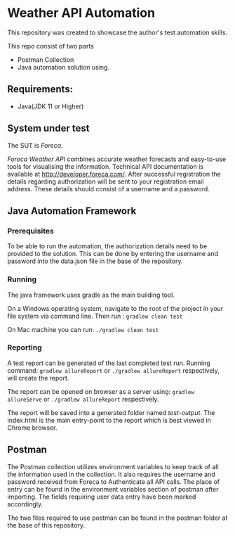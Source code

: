 # Weather API Automation

This repository was created to showcase the author's test automation skills.

This repo consist of two parts

- Postman Collection
- Java automation solution using.

## Requirements:

- Java(JDK 11 or Higher)

## System under test

The SUT is _Foreca_.

_Foreca Weather API_ combines accurate weather forecasts and easy-to-use tools for visualising the information.
Technical API documentation is available at http://developer.foreca.com/.
After successful registration the details regarding authorization will be sent to your registration email address.
These details should consist of a username and a password.

## Java Automation Framework

### Prerequisites

To be able to run the automation, the authorization details need to be provided to the solution.
This can be done by entering the username and password into the data.json file in the base of the repository.

### Running

The java framework uses gradle as the main building tool.

On a Windows operating system, navigate to the root of the project in your file system via command line.
Then run :
`gradlew clean test`

On Mac machine you can run:
`./gradlew clean test`

### Reporting

A test report can be generated of the last completed test run. Running command:
`gradlew allureReport` or `./gradlew allureReport` respectively, will create the report.

The report can be opened on browser as a server using: `gradlew allureServe` or `./gradlew allureReport` respectively.

The report will be saved into a generated folder named _test-output_. The
index.html is the main entry-point to the report which is best viewed in Chrome browser.

## Postman

The Postman collection utilizes environment variables to keep track of all the information used in the collection.
It also requires the username and password received from Foreca to Authenticate all API calls.
The place of entry can be found in the environment variables section of postman after importing. The fields requiring
user data entry have been marked accordingly.

The two files required to use postman can be found in the postman folder at the base of this repository.